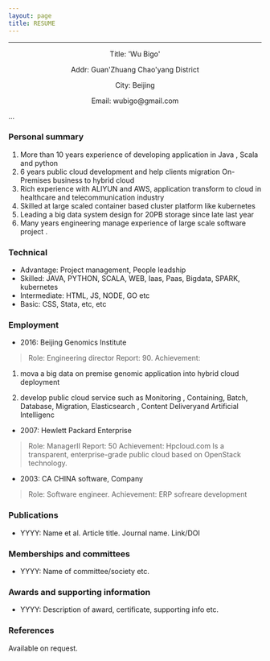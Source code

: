 ```yaml
---
layout: page
title: RESUME
---
```




---
<p align="center">Title: 'Wu Bigo'</p>
<p align="center">Addr: Guan'Zhuang Chao'yang District</p>
<p align="center">City: Beijing</p>
<p align="center">Email: wubigo@gmail.com</p>

...

### Personal summary

>
1. More than 10 years experience of developing application in Java , Scala and python
2. 6 years public cloud development  and help clients migration On-Premises business to hybrid cloud
3. Rich experience with ALIYUN and AWS, application transform to cloud in healthcare and telecommunication industry
4. Skilled at large scaled container based cluster platform like kubernetes
5. Leading a big data system design for 20PB storage since late last year
6. Many years engineering manage experience of large scale software project
.


### Technical

- Advantage: Project management, People leadship
- Skilled: JAVA, PYTHON, SCALA, WEB, Iaas, Paas, Bigdata, SPARK, kubernetes
- Intermediate: HTML, JS, NODE, GO etc
- Basic: CSS, Stata, etc, etc

### Employment

- 2016: Beijing Genomics Institute

> Role: Engineering director
> Report: 90.
> Achievement:
1. mova a big data on premise genomic application into hybrid cloud deployment

2. develop public cloud service such as Monitoring , Containing, Batch, Database, Migration, Elasticsearch , Content Deliveryand Artificial Intelligenc

- 2007: Hewlett Packard Enterprise

> Role: ManagerII
> Report: 50
> Achievement:
Hpcloud.com Is a transparent, enterprise-grade public cloud based on OpenStack technology.

- 2003: CA CHINA software, Company

> Role: Software engineer.
> Achievement: ERP sofreare development



### Publications

- YYYY: Name et al. Article title. Journal name. Link/DOI


### Memberships and committees

- YYYY: Name of committee/society etc.

### Awards and supporting information

- YYYY: Description of award, certificate, supporting info etc.


### References

Available on request.
